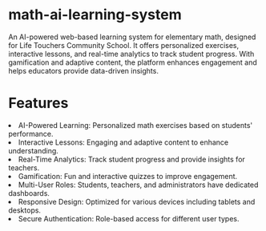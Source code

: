 # math-ai-learning-system
An AI-powered web-based learning system for elementary math, designed for Life Touchers Community School. It offers personalized exercises, interactive lessons, and real-time analytics to track student progress. With gamification and adaptive content, the platform enhances engagement and helps educators provide data-driven insights.

# Features

<li>AI-Powered Learning: Personalized math exercises based on students' performance.</li>
<li>Interactive Lessons: Engaging and adaptive content to enhance understanding.</li>
<li>Real-Time Analytics: Track student progress and provide insights for teachers.</li>
<li>Gamification: Fun and interactive quizzes to improve engagement.</li>
<li>Multi-User Roles: Students, teachers, and administrators have dedicated dashboards.</li>
<li>Responsive Design: Optimized for various devices including tablets and desktops.</li>
<li>Secure Authentication: Role-based access for different user types.</li>






